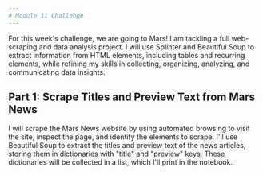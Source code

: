 ```yaml
---
# Module 11 Challenge
---
```

For this week's challenge, we are going to Mars! I am tackling a full web-scraping and data analysis project. I will use Splinter and Beautiful Soup to extract information from HTML elements, including tables and recurring elements, while refining my skills in collecting, organizing, analyzing, and communicating data insights.

## Part 1: Scrape Titles and Preview Text from Mars News

I will scrape the Mars News website by using automated browsing to visit the site, inspect the page, and identify the elements to scrape. I'll use Beautiful Soup to extract the titles and preview text of the news articles, storing them in dictionaries with "title" and "preview" keys. These dictionaries will be collected in a list, which I'll print in the notebook. 
